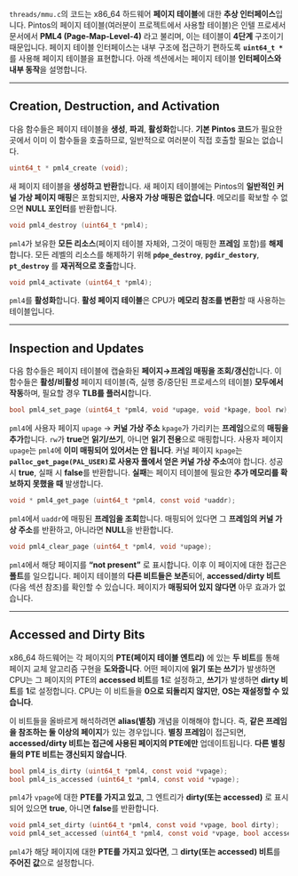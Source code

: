 `threads/mmu.c`의 코드는 x86_64 하드웨어 **페이지 테이블**에 대한 **추상 인터페이스**입니다. Pintos의 페이지 테이블(여러분이 프로젝트에서 사용할 테이블)은 인텔 프로세서 문서에서 **PML4 (Page-Map-Level-4)** 라고 불리며, 이는 테이블이 **4단계** 구조이기 때문입니다. 페이지 테이블 인터페이스는 내부 구조에 접근하기 편하도록 **`uint64_t *`** 를 사용해 페이지 테이블을 표현합니다. 아래 섹션에서는 페이지 테이블 **인터페이스와 내부 동작**을 설명합니다.

---

## Creation, Destruction, and Activation

다음 함수들은 페이지 테이블을 **생성**, **파괴**, **활성화**합니다. **기본 Pintos 코드**가 필요한 곳에서 이미 이 함수들을 호출하므로, 일반적으로 여러분이 직접 호출할 필요는 없습니다.

```c
uint64_t * pml4_create (void);
```

새 페이지 테이블을 **생성하고 반환**합니다. 새 페이지 테이블에는 Pintos의 **일반적인 커널 가상 페이지 매핑**은 포함되지만, **사용자 가상 매핑은 없습니다**. 메모리를 확보할 수 없으면 **NULL 포인터**를 반환합니다.

```c
void pml4_destroy (uint64_t *pml4);
```

`pml4`가 보유한 **모든 리소스**(페이지 테이블 자체와, 그것이 매핑한 **프레임** 포함)를 **해제**합니다. 모든 레벨의 리소스를 해제하기 위해 **`pdpe_destroy`**, **`pgdir_destory`**, **`pt_destroy`** 를 **재귀적으로 호출**합니다.

```c
void pml4_activate (uint64_t *pml4);
```

`pml4`를 **활성화**합니다. **활성 페이지 테이블**은 CPU가 **메모리 참조를 변환**할 때 사용하는 테이블입니다.

---

## Inspection and Updates

다음 함수들은 페이지 테이블에 캡슐화된 **페이지→프레임 매핑을 조회/갱신**합니다. 이 함수들은 **활성/비활성** 페이지 테이블(즉, 실행 중/중단된 프로세스의 테이블) **모두에서 작동**하며, 필요할 경우 **TLB를 플러시**합니다.

```c
bool pml4_set_page (uint64_t *pml4, void *upage, void *kpage, bool rw);
```

`pml4`에 사용자 페이지 `upage` → **커널 가상 주소** `kpage`가 가리키는 **프레임**으로의 **매핑을 추가**합니다. `rw`가 **true**면 **읽기/쓰기**, 아니면 **읽기 전용**으로 매핑합니다. 사용자 페이지 `upage`는 `pml4`에 **이미 매핑되어 있어서는 안 됩니다**. 커널 페이지 `kpage`는 **`palloc_get_page(PAL_USER)`로 사용자 풀에서 얻은 커널 가상 주소**여야 합니다. 성공 시 **true**, 실패 시 **false**를 반환합니다. **실패**는 페이지 테이블에 필요한 **추가 메모리를 확보하지 못했을 때** 발생합니다.

```c
void * pml4_get_page (uint64_t *pml4, const void *uaddr);
```

`pml4`에서 `uaddr`에 매핑된 **프레임을 조회**합니다. 매핑되어 있다면 그 **프레임의 커널 가상 주소**를 반환하고, 아니라면 **NULL**을 반환합니다.

```c
void pml4_clear_page (uint64_t *pml4, void *upage);
```

`pml4`에서 해당 페이지를 **“not present”** 로 표시합니다. 이후 이 페이지에 대한 접근은 **폴트**를 일으킵니다. 페이지 테이블의 **다른 비트들은 보존**되어, **accessed/dirty 비트**(다음 섹션 참조)를 확인할 수 있습니다. 페이지가 **매핑되어 있지 않다면** 아무 효과가 없습니다.

---

## Accessed and Dirty Bits

x86_64 하드웨어는 각 페이지의 **PTE(페이지 테이블 엔트리)** 에 있는 **두 비트**를 통해 페이지 교체 알고리즘 구현을 **도와줍니다**. 어떤 페이지에 **읽기 또는 쓰기**가 발생하면 CPU는 그 페이지의 PTE의 **accessed 비트**를 **1**로 설정하고, **쓰기**가 발생하면 **dirty 비트**를 **1**로 설정합니다. CPU는 이 비트들을 **0으로 되돌리지 않지만**, **OS는 재설정할 수 있습니다**.

이 비트들을 올바르게 해석하려면 **alias(별칭)** 개념을 이해해야 합니다. 즉, **같은 프레임을 참조하는 둘 이상의 페이지**가 있는 경우입니다. **별칭 프레임**이 접근되면, **accessed/dirty 비트는 접근에 사용된 페이지의 PTE에만** 업데이트됩니다. **다른 별칭들의 PTE 비트는 갱신되지 않습니다**.

```c
bool pml4_is_dirty (uint64_t *pml4, const void *vpage);
bool pml4_is_accessed (uint64_t *pml4, const void *vpage);
```

`pml4`가 `vpage`에 대한 **PTE를 가지고 있고**, 그 엔트리가 **dirty(또는 accessed)** 로 표시되어 있으면 **true**, 아니면 **false**를 반환합니다.

```c
void pml4_set_dirty (uint64_t *pml4, const void *vpage, bool dirty);
void pml4_set_accessed (uint64_t *pml4, const void *vpage, bool accessed);
```

`pml4`가 해당 페이지에 대한 **PTE를 가지고 있다면**, 그 **dirty(또는 accessed) 비트**를 **주어진 값**으로 설정합니다.